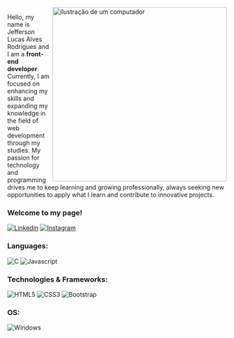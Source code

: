 <img src="https://raw.githubusercontent.com/MicaelliMedeiros/micaellimedeiros/master/image/computer-illustration.png" alt="ilustração de um computador" min-width="400px" max-width="400px" width="400px" align="right">

<p align="left"> 
 Hello, my name is Jefferson Lucas Alves Rodrigues and I am a <strong>front-end developer</strong>. Currently, I am focused on enhancing my skills and expanding my knowledge in the field of web development through my studies. My passion for technology and programming drives me to keep learning and growing professionally, always seeking new opportunities to apply what I learn and contribute to innovative projects.
</p>

### Welcome to my page!
[![Linkedin](https://img.shields.io/badge/LinkedIn-0077B5?style=for-the-badge&logo=linkedin&logoColor=white)](https://www.linkedin.com/in/jefferson-lucas-a9a608254/)
[![Instagram](https://img.shields.io/badge/Instagram-E4405F?style=for-the-badge&logo=instagram&logoColor=white)](https://www.instagram.com/jefferson_lucas01/)

### Languages:
![C](https://img.shields.io/badge/c-%2300599C.svg?style=for-the-badge&logo=c&logoColor=white)
![Javascript](https://img.shields.io/badge/JavaScript-F7DF1E?style=for-the-badge&logo=javascript&logoColor=black)

### Technologies & Frameworks:
![HTML5](https://img.shields.io/badge/html5-%23E34F26.svg?style=for-the-badge&logo=html5&logoColor=white)
![CSS3](https://img.shields.io/badge/css3-%231572B6.svg?style=for-the-badge&logo=css3&logoColor=white)
![Bootstrap](https://img.shields.io/badge/Bootstrap-563D7C?style=for-the-badge&logo=bootstrap&logoColor=white)
### OS:
![Windows](https://img.shields.io/badge/Windows-0078D6?style=for-the-badge&logo=windows&logoColor=white)



